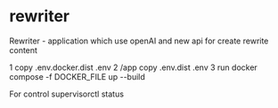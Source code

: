 # rewriter
Rewriter - application which use openAI and new api for create rewrite content


1 copy .env.docker.dist .env
2 /app copy .env.dist .env
3 run docker compose -f DOCKER_FILE up --build

For control supervisorctl status

